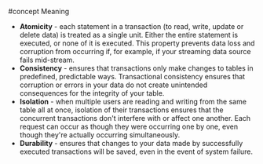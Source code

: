 #concept 
Meaning 
- **Atomicity** - each statement in a transaction (to read, write, update or delete data) is treated as a single unit. Either the entire statement is executed, or none of it is executed. This property prevents data loss and corruption from occurring if, for example, if your streaming data source fails mid-stream.
- **Consistency** - ensures that transactions only make changes to tables in predefined, predictable ways. Transactional consistency ensures that corruption or errors in your data do not create unintended consequences for the integrity of your table.
- **Isolation** - when multiple users are reading and writing from the same table all at once, isolation of their transactions ensures that the concurrent transactions don't interfere with or affect one another. Each request can occur as though they were occurring one by one, even though they're actually occurring simultaneously.
- **Durability** - ensures that changes to your data made by successfully executed transactions will be saved, even in the event of system failure.